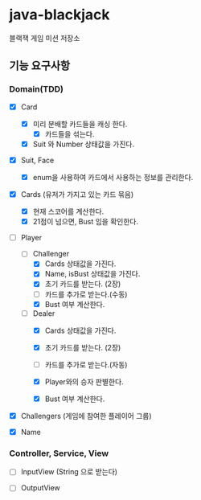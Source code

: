 # java-blackjack
블랙잭 게임 미션 저장소

## 기능 요구사항
### Domain(TDD)
- [x] Card
  - [x] 미리 분배할 카드들을 캐싱 한다.
      - [x] 카드들을 섞는다.
  - [x] Suit 와 Number 상태값을 가진다.
  
- [x] Suit, Face
  - [x] enum을 사용하여 카드에서 사용하는 정보를 관리한다. 

- [x] Cards (유저가 가지고 있는 카드 묶음)
  - [x] 현재 스코어를 계산한다.
  - [x] 21점이 넘으면, Bust 임을 확인한다.
  
- [ ] Player
  - [ ] Challenger
    - [x] Cards 상태값을 가진다.
    - [x] Name, isBust 상태값을 가진다.
    - [x] 초기 카드를 받는다. (2장)
    - [ ] 카드를 추가로 받는다.(수동) 
    - [x] Bust 여부 계산한다.
  - [ ] Dealer
    - [x] Cards 상태값을 가진다.
    - [x] 초기 카드를 받는다. (2장)
    - [ ] 카드를 추가로 받는다.(자동)
    - [x] Player와의 승자 판별한다.
    - [x] Bust 여부 계산한다.


- [x] Challengers (게임에 참여한 플레이어 그룹)

- [x] Name

### Controller, Service, View
- [ ] InputView (String 으로 받는다)
- [ ] OutputView
  